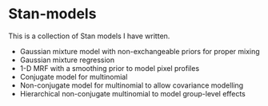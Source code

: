 # Stan-models

This is a collection of Stan models I have written.

- Gaussian mixture model with non-exchangeable priors for proper mixing
- Gaussian mixture regression
- 1-D MRF with a smoothing prior to model pixel profiles
- Conjugate model for multinomial
- Non-conjugate model for multinomial to allow covariance modelling
- Hierarchical non-conjugate multinomial to model group-level effects
